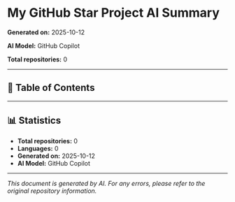 # My GitHub Star Project AI Summary

**Generated on:** 2025-10-12

**AI Model:** GitHub Copilot

**Total repositories:** 0

---

## 📖 Table of Contents


---


## 📊 Statistics

- **Total repositories:** 0
- **Languages:** 0
- **Generated on:** 2025-10-12
- **AI Model:** GitHub Copilot

---

*This document is generated by AI. For any errors, please refer to the original repository information.*

